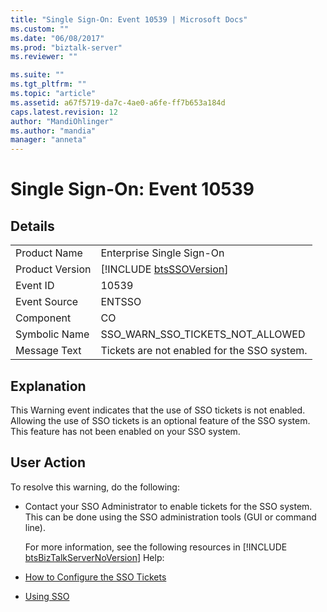 ```yaml
---
title: "Single Sign-On: Event 10539 | Microsoft Docs"
ms.custom: ""
ms.date: "06/08/2017"
ms.prod: "biztalk-server"
ms.reviewer: ""

ms.suite: ""
ms.tgt_pltfrm: ""
ms.topic: "article"
ms.assetid: a67f5719-da7c-4ae0-a6fe-ff7b653a184d
caps.latest.revision: 12
author: "MandiOhlinger"
ms.author: "mandia"
manager: "anneta"
---
```

# Single Sign-On: Event 10539
## Details  

|                 |                                                             |
|-----------------|-------------------------------------------------------------|
|  Product Name   |                  Enterprise Single Sign-On                  |
| Product Version | [!INCLUDE [btsSSOVersion](../includes/btsssoversion-md.md)] |
|    Event ID     |                            10539                            |
|  Event Source   |                           ENTSSO                            |
|    Component    |                             CO                              |
|  Symbolic Name  |              SSO_WARN_SSO_TICKETS_NOT_ALLOWED               |
|  Message Text   |         Tickets are not enabled for the SSO system.         |

## Explanation  
 This Warning event indicates that the use of SSO tickets is not enabled. Allowing the use of SSO tickets is an optional feature of the SSO system. This feature has not been enabled on your SSO system.  

## User Action  
 To resolve this warning, do the following:  

- Contact your SSO Administrator to enable tickets for the SSO system. This can be done using the SSO administration tools (GUI or command line).  

  For more information, see the following resources in [!INCLUDE [btsBizTalkServerNoVersion](../includes/btsbiztalkservernoversion-md.md)] Help:  

- [How to Configure the SSO Tickets](../core/how-to-configure-the-sso-tickets.md)  

- [Using SSO](../core/using-sso.md)
